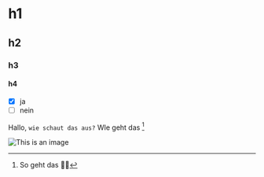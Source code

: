 # h1
## h2
### h3
#### h4
- [x] ja
- [ ] nein

Hallo, `wie schaut das aus?` WIe geht das [^so]

![This is an image]([https://myoctocat.com/assets/images/base-octocat.svg](https://images.pexels.com/photos/4108715/pexels-photo-4108715.jpeg?auto=compress&cs=tinysrgb&w=1260&h=750&dpr=1))

[^so]: So geht das :biking_woman:
